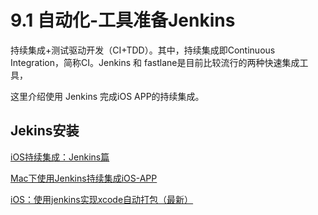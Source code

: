 # 9.1 自动化-工具准备Jenkins




持续集成+测试驱动开发（CI+TDD）。其中，持续集成即Continuous Integration，简称CI。Jenkins 和 fastlane是目前比较流行的两种快速集成工具，


这里介绍使用 Jenkins 完成iOS APP的持续集成。



## Jekins安装








[iOS持续集成：Jenkins篇](https://www.jianshu.com/p/faf879b3d182)



[Mac下使用Jenkins持续集成iOS-APP](https://www.jianshu.com/p/056eba448e6b)



[iOS：使用jenkins实现xcode自动打包（最新）](https://www.jianshu.com/p/3668979476ad)




